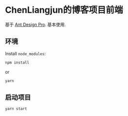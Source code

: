 # ChenLiangjun的博客项目前端

基于 [Ant Design Pro](https://pro.ant.design). 基本使用.

## 环境

Install `node_modules`:

```bash
npm install
```

or

```bash
yarn
```

## 启动项目

```bash
yarn start
```
